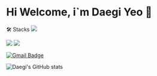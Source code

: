 # Hi Welcome, i`m Daegi Yeo 👋


🛠️ Stacks
<img src="https://img.shields.io/badge/Python-3766AB?style=flat-square&logo=Python&logoColor=white"/>

<img src="https://img.shields.io/badge/Git-F05032?style=flat-square&logo=Git&logoColor=white"/>

<img src="https://img.shields.io/badge/Visual Studio Code-007ACC?style=flat-square&logo=Visual Studio Code&logoColor=white"/>





[![Gmail Badge](https://img.shields.io/badge/Gmail-d14836?style=flat-square&logo=Gmail&logoColor=white&link=mailto:daegi0923@gmail.com)](daegi0923@gmail.com)


![Daegi's GitHub stats](https://github-readme-stats.vercel.app/api?username=daegi0923&show_icons=true&theme=radical)

